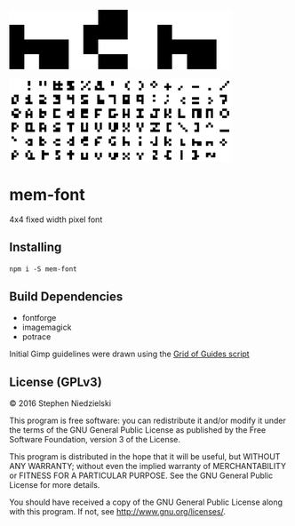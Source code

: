 <img style='image-rendering: pixelated; max-width: 400px;'
  src='doc/logo.png' alt='logo'>

<img style='image-rendering: pixelated; max-width: 400px;'
  src='doc/char.png' alt='mem character map'>

# mem-font
4x4 fixed width pixel font

## Installing
```npm i -S mem-font```

## Build Dependencies
- fontforge
- imagemagick
- potrace

Initial Gimp guidelines were drawn using the
[Grid of Guides script](http://registry.gimp.org/node/12003)

## License (GPLv3)
© 2016 Stephen Niedzielski

This program is free software: you can redistribute it and/or modify it
under the terms of the GNU General Public License as published by the
Free Software Foundation, version 3 of the License.

This program is distributed in the hope that it will be useful, but
WITHOUT ANY WARRANTY; without even the implied warranty of
MERCHANTABILITY or FITNESS FOR A PARTICULAR PURPOSE. See the GNU General
Public License for more details.

You should have received a copy of the GNU General Public License along
with this program. If not, see <http://www.gnu.org/licenses/>.